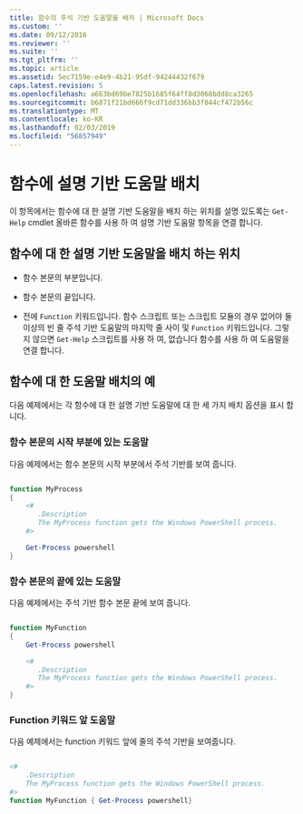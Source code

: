 ```yaml
---
title: 함수의 주석 기반 도움말을 배치 | Microsoft Docs
ms.custom: ''
ms.date: 09/12/2016
ms.reviewer: ''
ms.suite: ''
ms.tgt_pltfrm: ''
ms.topic: article
ms.assetid: 5ec7159e-e4e9-4b21-95df-94244432f679
caps.latest.revision: 5
ms.openlocfilehash: a663bd69be7825b1685f64ff8d3068bdd8ca3265
ms.sourcegitcommit: b6871f21bd666f9cd71dd336bb3f844cf472b56c
ms.translationtype: MT
ms.contentlocale: ko-KR
ms.lasthandoff: 02/03/2019
ms.locfileid: "56857949"
---
```

# <a name="placing-comment-based-help-in-functions"></a>함수에 설명 기반 도움말 배치

이 항목에서는 함수에 대 한 설명 기반 도움말을 배치 하는 위치를 설명 있도록는 `Get-Help` cmdlet 올바른 함수를 사용 하 여 설명 기반 도움말 항목을 연결 합니다.

## <a name="where-to-place-comment-based-help-for-a-function"></a>함수에 대 한 설명 기반 도움말을 배치 하는 위치

- 함수 본문의 부분입니다.

- 함수 본문의 끝입니다.

- 전에 `Function` 키워드입니다. 함수 스크립트 또는 스크립트 모듈의 경우 없어야 둘 이상의 빈 줄 주석 기반 도움말의 마지막 줄 사이 및 `Function` 키워드입니다. 그렇지 않으면 `Get-Help` 스크립트를 사용 하 여, 없습니다 함수를 사용 하 여 도움말을 연결 합니다.

## <a name="examples-of-help-placement-in-a-function"></a>함수에 대 한 도움말 배치의 예

 다음 예제에서는 각 함수에 대 한 설명 기반 도움말에 대 한 세 가지 배치 옵션을 표시 합니다.

### <a name="help-at-the-beginning-of-a-function-body"></a>함수 본문의 시작 부분에 있는 도움말

 다음 예제에서는 함수 본문의 시작 부분에서 주석 기반를 보여 줍니다.

```powershell

function MyProcess
{
    <#
       .Description
       The MyProcess function gets the Windows PowerShell process.
    #>

    Get-Process powershell
}

```

### <a name="help-at-the-end-of-a-function-body"></a>함수 본문의 끝에 있는 도움말

 다음 예제에서는 주석 기반 함수 본문 끝에 보여 줍니다.

```powershell

function MyFunction
{
    Get-Process powershell

    <#
       .Description
       The MyProcess function gets the Windows PowerShell process.
    #>
}

```

### <a name="help-before-the-function-keyword"></a>Function 키워드 앞 도움말

 다음 예제에서는 function 키워드 앞에 줄의 주석 기반을 보여줍니다.

```powershell

<#
    .Description
    The MyProcess function gets the Windows PowerShell process.
#>
function MyFunction { Get-Process powershell}

```